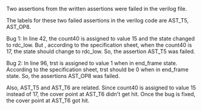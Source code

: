 Two assertions from the written assertions were failed in the verilog file.

The labels for these two failed assertions in the verilog code are AST_T5, AST_OP8.

Bug 1: In line 42, the count40 is assigned to value 15 and the state changed to rdc_low. But , according to the specification sheet, when the count40 is 17, the state should change to rdc_low. So, the assertion AST_T5 was failed.

Bug 2: In line 96, trst is assigned to value 1 when in end_frame state. According to the specification sheet, trst should be 0 when in end_frame state. So, the assertions AST_OP8 was failed.

Also, AST_T5 and AST_T6 are related. Since count40 is assigned to value 15 instead of 17, the cover point at AST_T6 didn't get hit. Once the bug is fixed, the cover point at AST_T6 got hit.
